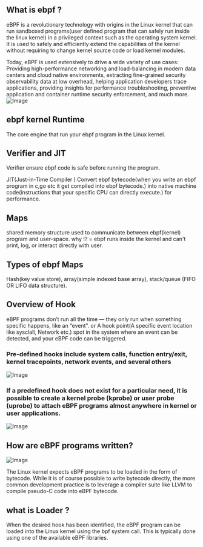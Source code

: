 ## What is ebpf ?
eBPF is a revolutionary technology with origins in the Linux kernel that can run sandboxed programs(user defined program that can safely run inside the linux kernel) in a privileged context such as the operating system kernel. It is used to safely and efficiently extend the capabilities of the kernel without requiring to change kernel source code or load kernel modules.

Today, eBPF is used extensively to drive a wide variety of use cases: Providing high-performance networking and load-balancing in modern data centers and cloud native environments, extracting fine-grained security observability data at low overhead, helping application developers trace applications, providing insights for performance troubleshooting, preventive application and container runtime security enforcement, and much more. 
![Image](https://github.com/user-attachments/assets/cd7d6e2a-1ab0-4760-87b7-095211a57eab)
## ebpf kernel Runtime 
The core engine that run your ebpf program in the Linux kernel.
## Verifier and JIT
Verifier ensure ebpf code is safe before running the program.

JIT(Just-in-Time Compiler ) Convert ebpf bytecode(when you write an ebpf program in c,go etc it get compiled into ebpf bytecode.)  into native machine code(instructions that your specific CPU can directly execute.) for performance.
## Maps 
shared memory structure used to communicate between ebpf(kernel) program and user-space. 
why !? = ebpf runs inside the kernel and can't print, log, or interact directly with user.
## Types of ebpf Maps
Hash(key value store), array(simple indexed base array), stack/queue (FIFO OR LIFO data structure).
## Overview of Hook
eBPF programs don’t run all the time — they only run when something specific happens, like an “event”. or
A hook point(A specific event location like sysclall, Network etc.) spot in the system where an event can be detected, and your eBPF code can be triggered.
### Pre-defined hooks include system calls, function entry/exit, kernel tracepoints, network events, and several others

![Image](https://github.com/user-attachments/assets/fe2b2ed4-1d38-4960-93ae-c9d44fdd8484)

### If a predefined hook does not exist for a particular need, it is possible to create a kernel probe (kprobe) or user probe (uprobe) to attach eBPF programs almost anywhere in kernel or user applications.
![Image](https://github.com/user-attachments/assets/eb781274-525d-4039-9bbb-dd8d7d59ed00)
## How are eBPF programs written?
![Image](https://github.com/user-attachments/assets/ba13daa1-3bca-43f2-b3a0-15057fd9ac8b)

The Linux kernel expects eBPF programs to be loaded in the form of bytecode.
While it is of course possible to write bytecode directly, the more common development practice is to leverage a compiler suite like LLVM to compile pseudo-C code into eBPF bytecode.
## what is Loader ?
When the desired hook has been identified, the eBPF program can be loaded into the Linux kernel using the bpf system call. This is typically done using one of the available eBPF libraries.
